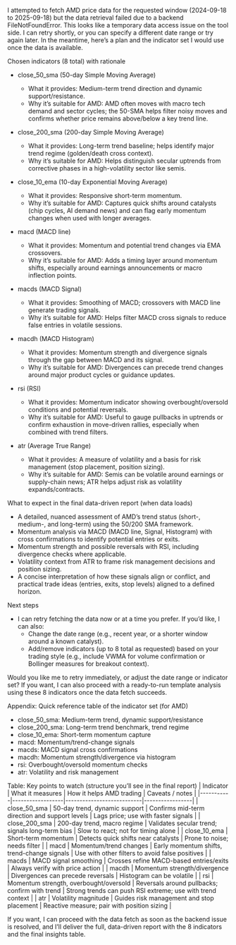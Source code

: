 I attempted to fetch AMD price data for the requested window (2024-09-18 to 2025-09-18) but the data retrieval failed due to a backend FileNotFoundError. This looks like a temporary data access issue on the tool side. I can retry shortly, or you can specify a different date range or try again later. In the meantime, here’s a plan and the indicator set I would use once the data is available.

Chosen indicators (8 total) with rationale
- close_50_sma (50-day Simple Moving Average)
  - What it provides: Medium-term trend direction and dynamic support/resistance.
  - Why it’s suitable for AMD: AMD often moves with macro tech demand and sector cycles; the 50-SMA helps filter noisy moves and confirms whether price remains above/below a key trend line.

- close_200_sma (200-day Simple Moving Average)
  - What it provides: Long-term trend baseline; helps identify major trend regime (golden/death cross context).
  - Why it’s suitable for AMD: Helps distinguish secular uptrends from corrective phases in a high-volatility sector like semis.

- close_10_ema (10-day Exponential Moving Average)
  - What it provides: Responsive short-term momentum.
  - Why it’s suitable for AMD: Captures quick shifts around catalysts (chip cycles, AI demand news) and can flag early momentum changes when used with longer averages.

- macd (MACD line)
  - What it provides: Momentum and potential trend changes via EMA crossovers.
  - Why it’s suitable for AMD: Adds a timing layer around momentum shifts, especially around earnings announcements or macro inflection points.

- macds (MACD Signal)
  - What it provides: Smoothing of MACD; crossovers with MACD line generate trading signals.
  - Why it’s suitable for AMD: Helps filter MACD cross signals to reduce false entries in volatile sessions.

- macdh (MACD Histogram)
  - What it provides: Momentum strength and divergence signals through the gap between MACD and its signal.
  - Why it’s suitable for AMD: Divergences can precede trend changes around major product cycles or guidance updates.

- rsi (RSI)
  - What it provides: Momentum indicator showing overbought/oversold conditions and potential reversals.
  - Why it’s suitable for AMD: Useful to gauge pullbacks in uptrends or confirm exhaustion in move-driven rallies, especially when combined with trend filters.

- atr (Average True Range)
  - What it provides: A measure of volatility and a basis for risk management (stop placement, position sizing).
  - Why it’s suitable for AMD: Semis can be volatile around earnings or supply-chain news; ATR helps adjust risk as volatility expands/contracts.

What to expect in the final data-driven report (when data loads)
- A detailed, nuanced assessment of AMD’s trend status (short-, medium-, and long-term) using the 50/200 SMA framework.
- Momentum analysis via MACD (MACD line, Signal, Histogram) with cross confirmations to identify potential entries or exits.
- Momentum strength and possible reversals with RSI, including divergence checks where applicable.
- Volatility context from ATR to frame risk management decisions and position sizing.
- A concise interpretation of how these signals align or conflict, and practical trade ideas (entries, exits, stop levels) aligned to a defined horizon.

Next steps
- I can retry fetching the data now or at a time you prefer. If you’d like, I can also:
  - Change the date range (e.g., recent year, or a shorter window around a known catalyst).
  - Add/remove indicators (up to 8 total as requested) based on your trading style (e.g., include VWMA for volume confirmation or Bollinger measures for breakout context).

Would you like me to retry immediately, or adjust the date range or indicator set? If you want, I can also proceed with a ready-to-run template analysis using these 8 indicators once the data fetch succeeds.

Appendix: Quick reference table of the indicator set (for AMD)
- close_50_sma: Medium-term trend, dynamic support/resistance
- close_200_sma: Long-term trend benchmark, trend regime
- close_10_ema: Short-term momentum capture
- macd: Momentum/trend-change signals
- macds: MACD signal cross confirmations
- macdh: Momentum strength/divergence via histogram
- rsi: Overbought/oversold momentum checks
- atr: Volatility and risk management

Table: Key points to watch (structure you’ll see in the final report)
| Indicator | What it measures | How it helps AMD trading | Caveats / notes |
|-----------|------------------|---------------------------|-----------------|
| close_50_sma | 50-day trend, dynamic support | Confirms mid-term direction and support levels | Lags price; use with faster signals |
| close_200_sma | 200-day trend, macro regime | Validates secular trend; signals long-term bias | Slow to react; not for timing alone |
| close_10_ema | Short-term momentum | Detects quick shifts near catalysts | Prone to noise; needs filter |
| macd | Momentum/trend changes | Early momentum shifts, trend-change signals | Use with other filters to avoid false positives |
| macds | MACD signal smoothing | Crosses refine MACD-based entries/exits | Always verify with price action |
| macdh | Momentum strength/divergence | Divergences can precede reversals | Histogram can be volatile |
| rsi | Momentum strength, overbought/oversold | Reversals around pullbacks; confirm with trend | Strong trends can push RSI extreme; use with trend context |
| atr | Volatility magnitude | Guides risk management and stop placement | Reactive measure; pair with position sizing |

If you want, I can proceed with the data fetch as soon as the backend issue is resolved, and I’ll deliver the full, data-driven report with the 8 indicators and the final insights table.